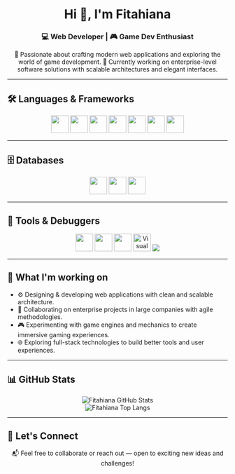 <h1 align="center">Hi 👋, I'm Fitahiana</h1>
<h3 align="center">💻 Web Developer | 🎮 Game Dev Enthusiast</h3>

<p align="center">
🚀 Passionate about crafting modern web applications and exploring the world of game development.  
🏢 Currently working on enterprise-level software solutions with scalable architectures and elegant interfaces.
</p>

---

## 🛠️ Languages & Frameworks

<p align="center">
  <img src="https://cdn.jsdelivr.net/gh/devicons/devicon/icons/java/java-original.svg" height="40" />
  <img src="https://cdn.jsdelivr.net/gh/devicons/devicon/icons/typescript/typescript-original.svg" height="40"/>
  <img src="https://cdn.jsdelivr.net/gh/devicons/devicon/icons/javascript/javascript-original.svg" height="40"/>
  <img src="https://cdn.jsdelivr.net/gh/devicons/devicon/icons/react/react-original.svg" height="40"/>
  <img src="https://cdn.jsdelivr.net/gh/devicons/devicon/icons/angularjs/angularjs-original.svg" height="40"/>
  <img src="https://cdn.jsdelivr.net/gh/devicons/devicon/icons/spring/spring-original.svg" height="40"/>
  <img src="https://cdn.jsdelivr.net/gh/devicons/devicon/icons/python/python-original.svg" height="40"/>
</p>

---

## 🗄️ Databases

<p align="center">
  <img src="https://cdn.jsdelivr.net/gh/devicons/devicon/icons/postgresql/postgresql-original.svg" height="40" />
  <img src="https://cdn.jsdelivr.net/gh/devicons/devicon/icons/mysql/mysql-original.svg" height="40"/>
  <img src="https://cdn.jsdelivr.net/gh/devicons/devicon/icons/sqlite/sqlite-original.svg" height="40"/>
</p>

---

## 🧰 Tools & Debuggers

<p align="center">
  <img src="https://cdn.jsdelivr.net/gh/devicons/devicon/icons/github/github-original.svg" height="40"/>
  <img src="https://cdn.jsdelivr.net/gh/devicons/devicon/icons/git/git-original.svg" height="40"/>
  <img src="https://cdn.jsdelivr.net/gh/devicons/devicon/icons/vscode/vscode-original.svg" height="40"/>
  <img src="https://img.icons8.com/color/48/visual-studio.png" height="40" alt="Visual Studio" />
  <img src="https://cdn.jsdelivr.net/gh/devicons/devicon@latest/icons/postman/postman-original.svg" height"40"/>
</p>

---

## 💼 What I'm working on

- ⚙️ Designing & developing web applications with clean and scalable architecture.
- 🧠 Collaborating on enterprise projects in large companies with agile methodologies.
- 🎮 Experimenting with game engines and mechanics to create immersive gaming experiences.
- 🌐 Exploring full-stack technologies to build better tools and user experiences.

---

## 📊 GitHub Stats

<p align="center">
  <img src="https://github-readme-stats.vercel.app/api?username=Fitahiana&show_icons=true&theme=tokyonight&hide=prs" alt="Fitahiana GitHub Stats" />
  <br>
  <img src="https://github-readme-stats.vercel.app/api/top-langs/?username=Fitahiana&layout=compact&theme=tokyonight" alt="Fitahiana Top Langs" />
</p>

---

## 🔗 Let's Connect

<p align="center">
📬 Feel free to collaborate or reach out — open to exciting new ideas and challenges!
</p>
